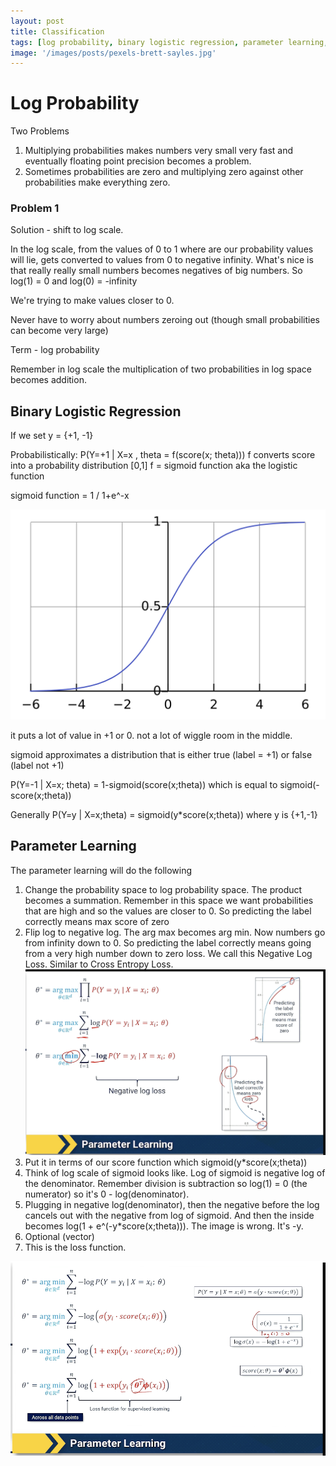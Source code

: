 ```yaml
---
layout: post
title: Classification
tags: [log probability, binary logistic regression, parameter learning, Negative Log Loss]
image: '/images/posts/pexels-brett-sayles.jpg'
---
```



# Log Probability


Two Problems
1. Multiplying probabilities makes numbers very small very fast and eventually floating point precision becomes a problem.
2. Sometimes probabilities are zero and multiplying zero against other probabilities make everything zero.

### Problem 1

Solution - shift to log scale.

In the log scale, from the values of 0 to 1 where are our probability values will lie, gets converted to values from 0 to negative infinity.
What's nice is that really really small numbers becomes negatives of big numbers.
So log(1) = 0 and log(0) = -infinity

We're trying to make values closer to 0.

Never have to worry about numbers zeroing out (though small probabilities can become very large)

Term - log probability

Remember in log scale the multiplication of two probabilities in log space becomes addition.

## Binary Logistic Regression

If we set y = {+1, -1}

Probabilistically: P(Y=+1 | X=x , theta = f(score(x; theta)))
f converts score into a probability distribution [0,1]
f = sigmoid function aka the logistic function

sigmoid function = 1 / 1+e^-x

![Logistic-curve.svg.png](/images/posts/Logistic-curve.svg.png)

it puts a lot of value in +1 or 0. not a lot of wiggle room in the middle.

sigmoid approximates a distribution that is either true (label = +1) or false (label not +1)

P(Y=-1 | X=x; theta) = 1-sigmoid(score(x;theta))
which is equal to sigmoid(-score(x;theta))

Generally
P(Y=y | X=x;theta) = sigmoid(y*score(x;theta))
where y is {+1,-1}


## Parameter Learning

The parameter learning will do the following
1. Change the probability space to log probability space. The product becomes a summation. Remember in this space we want probabilities that are high and so the values are closer to 0.
So predicting the label correctly means max score of zero
2. Flip log to negative log. The arg max becomes arg min. Now numbers go from infinity down to 0. So predicting the label correctly means
going from a very high number down to zero loss. We call this Negative Log Loss. Similar to Cross Entropy Loss.
![negative-log-loss.png](/images/posts/negative-log-loss.png)
3. Put it in terms of our score function which sigmoid(y*score(x;theta))
4. Think of log scale of sigmoid looks like. Log of sigmoid is negative log of the denominator. Remember division is subtraction so log(1) = 0 (the numerator) so it's 0 - log(denominator).
5. Plugging in negative log(denominator), then the negative before the log cancels out with the negative from log of sigmoid. And then the inside becomes log(1 + e^(-y*score(x;theta))). The image is wrong. It's -y.
6. Optional (vector)
7. This is the loss function.

![parameter-learning.png](/images/posts/parameter-learning.png)